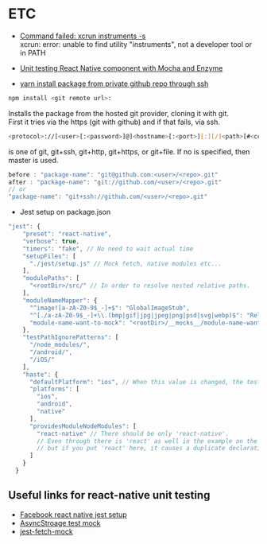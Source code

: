 # ETC

- [Command failed: xcrun instruments -s](http://stackoverflow.com/questions/39778607/error-running-react-native-app-from-terminal-ios)  
xcrun: error: unable to find utility "instruments", not a developer tool or in PATH

- [Unit testing React Native component with Mocha and Enzyme](http://valuemotive.com/2016/08/01/unit-testing-react-native-components-with-mocha-and-enzyme/)

- [yarn install package from private github repo through ssh](https://github.com/yarnpkg/yarn/issues/513)  
```bash
npm install <git remote url>:
```
Installs the package from the hosted git provider, cloning it with git.  
First it tries via the https (git with github) and if that fails, via ssh.

```bash
<protocol>://[<user>[:<password>]@]<hostname>[:<port>][:][/]<path>[#<commit-ish>]
```

<protocol> is one of git, git+ssh, git+http, git+https, or git+file. If no <commit-ish> is specified, then master is used.

```javascript
before : "package-name": "git@github.com:<user>/<repo>.git"
after : "package-name": "git://github.com/<user>/<repo>.git" 
// or 
"package-name": "git+ssh://github.com/<user>/<repo>.git"
```

- Jest setup on package.json

```javascript
"jest": {
    "preset": "react-native",
    "verbose": true,
    "timers": "fake", // No need to wait actual time 
    "setupFiles": [
      "./jest/setup.js" // Mock fetch, native modules etc... 
    ],
    "modulePaths": [
      "<rootDir>/src/" // In order to resolve nested relative paths.
    ],
    "moduleNameMapper": {
      "^image![a-zA-Z0-9$_-]+$": "GlobalImageStub",
      "^[./a-zA-Z0-9$_-]+\\.(bmp|gif|jpg|jpeg|png|psd|svg|webp)$": "RelativeImageStub",
      "module-name-want-to-mock": "<rootDir>/__mocks__/module-name-want-to-mock.js"
    },
    "testPathIgnorePatterns": [
      "/node_modules/",
      "/android/",
      "/iOS/"
    ],
    "haste": {
      "defaultPlatform": "ios", // When this value is changed, the test process is also different.
      "platforms": [
        "ios",
        "android",
        "native"
      ],
      "providesModuleNodeModules": [
        "react-native" // There should be only 'react-native'.
        // Even through there is 'react' as well in the example on the website, 
        // but if you put 'react' here, it causes a duplicate declaration error.
      ]
    }
  }
```
## Useful links for react-native unit testing   

- [Facebook react native jest setup](https://github.com/facebook/react-native/blob/master/jest/setup.js)   
- [AsyncStroage test mock](https://github.com/jasonmerino/react-native-simple-store/blob/master/__tests__/index-test.js#L31-L64)   
- [jest-fetch-mock](https://github.com/jefflau/jest-fetch-mock)